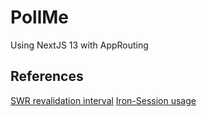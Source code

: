 # PollMe
Using NextJS 13 with AppRouting

## References
[SWR revalidation interval](https://swr.vercel.app/docs/revalidation)
[Iron-Session usage](https://github.com/vvo/iron-session?tab=readme-ov-file#usage)